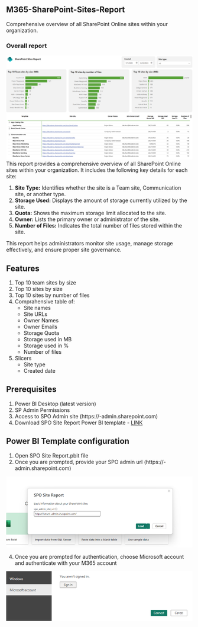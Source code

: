 ## M365-SharePoint-Sites-Report
Comprehensive overview of all SharePoint Online sites within your organization.
### Overall report
![screenshot](/images/banner2.png)
This report provides a comprehensive overview of all SharePoint Online sites within your organization. It includes the following key details for each site:
1. **Site Type:** Identifies whether the site is a Team site, Communication site, or another type.
2. **Storage Used:** Displays the amount of storage currently utilized by the site.
3. **Quota:** Shows the maximum storage limit allocated to the site.
4. **Owner:** Lists the primary owner or administrator of the site.
5. **Number of Files:** Indicates the total number of files stored within the site.

This report helps administrators monitor site usage, manage storage effectively, and ensure proper site governance.
## Features
1. Top 10 team sites by size
2. Top 10 sites by size
3. Top 10 sites by number of files
4. Comprahensive table of:
    - Site names
    - Site URLs
    - Owner Names
    - Owner Emails
    - Storage Quota
    - Storage used in MB
    - Storage used in %
    - Number of files
5. Slicers
    - Site type
    - Created date
## Prerequisites
1.  Power BI Desktop (latest version)
2.	SP Admin Permissions
3.	Access to SPO Admin site (https://<tenant>-admin.sharepoint.com)
4.	Download SPO Site Report Power BI template - [LINK](https://github.com/BojanBuhac/M365-SharePoint-Sites-Report/blob/main/SPO%20Site%20Report.pbit)
## Power BI Template configuration
1. Open SPO Site Report.pbit file
2. Once you are prompted, provide your SPO admin url (https://<tenant>-admin.sharepoint.com)
   
![screenshot](/images/spoadmin.png)

4. Once you are prompted for authentication, choose Microsoft account and authenticate with your M365 account

![screenshot](/images/spoaccount.png)
